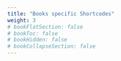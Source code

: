 ```yaml
---
title: "Books specific Shortcodes"
weight: 3
# bookFlatSection: false
# bookToc: false
# bookHidden: false
# bookCollapseSection: false
---
```


